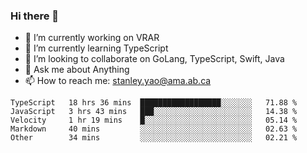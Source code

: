 ### Hi there 👋

- 🔭 I’m currently working on VRAR
- 🌱 I’m currently learning TypeScript
- 👯 I’m looking to collaborate on GoLang, TypeScript, Swift, Java
- 💬 Ask me about Anything
- 📫 How to reach me: stanley.yao@ama.ab.ca


<!--START_SECTION:waka-->
```text
TypeScript   18 hrs 36 mins  ██████████████████░░░░░░░   71.88 % 
JavaScript   3 hrs 43 mins   ███░░░░░░░░░░░░░░░░░░░░░░   14.38 % 
Velocity     1 hr 19 mins    █░░░░░░░░░░░░░░░░░░░░░░░░   05.14 % 
Markdown     40 mins         ░░░░░░░░░░░░░░░░░░░░░░░░░   02.63 % 
Other        34 mins         ░░░░░░░░░░░░░░░░░░░░░░░░░   02.21 %
```
<!--END_SECTION:waka-->
